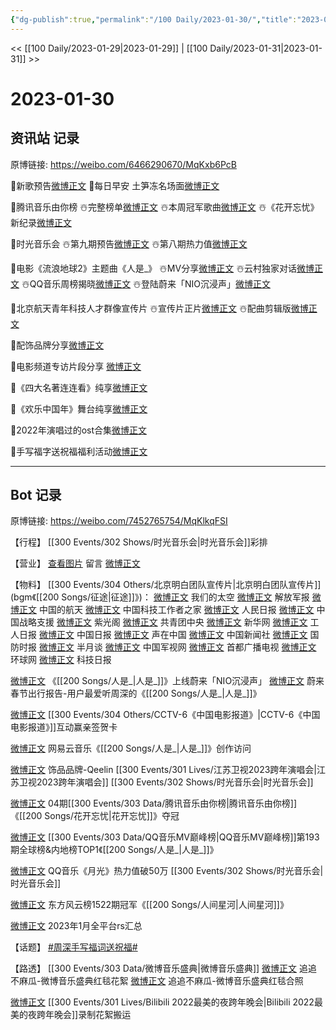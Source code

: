 ```yaml
---
{"dg-publish":true,"permalink":"/100 Daily/2023-01-30/","title":"2023-01-30","created":"2023-02-01T15:14:57.000+08:00","updated":"2023-04-11T14:46:32.000+08:00"}
---
```



<< [[100 Daily/2023-01-29\|2023-01-29]] | [[100 Daily/2023-01-31\|2023-01-31]] >>

# 2023-01-30

## 资讯站 记录

原博链接: https://weibo.com/6466290670/MqKxb6PcB

🌟新歌预告[微博正文](https://m.weibo.cn/6466290670/4863649972227455)
🌟每日早安
土笋冻名场面[微博正文](https://m.weibo.cn/6466290670/4863520292733328)

🌟腾讯音乐由你榜
☃️完整榜单[微博正文](https://m.weibo.cn/6466290670/4863583928719080)
☃️本周冠军歌曲[微博正文](https://m.weibo.cn/6466290670/4863591201112483)
☃️《花开忘忧》新纪录[微博正文](https://m.weibo.cn/6466290670/4863590912230949)

🌟时光音乐会
☃️第九期预告[微博正文](https://m.weibo.cn/6466290670/4863746663253822)
☃️第八期热力值[微博正文](https://m.weibo.cn/6466290670/4863646976447501)

🌟电影《流浪地球2》主题曲《人是_》
☃️MV分享[微博正文](https://m.weibo.cn/6466290670/4863670171992894)
☃️云村独家对话[微博正文](https://m.weibo.cn/6466290670/4863647958697398)
☃️QQ音乐周榜揭晓[微博正文](https://m.weibo.cn/6466290670/4863647581740851)
☃️登陆蔚来「NIO沉浸声」[微博正文](https://m.weibo.cn/6466290670/4863585300517293)

🌟北京航天青年科技人才群像宣传片
☃️宣传片正片[微博正文](https://m.weibo.cn/6466290670/4863590014653003)
☃️配曲剪辑版[微博正文](https://m.weibo.cn/6466290670/4863706909380138)

🌟配饰品牌分享[微博正文](https://m.weibo.cn/6466290670/4863646365124642)

🌟电影频道专访片段分享 [微博正文](https://m.weibo.cn/6466290670/4863573605487585)

🌟《四大名著连连看》纯享[微博正文](https://m.weibo.cn/6466290670/4863574394798779)

🌟《欢乐中国年》舞台纯享[微博正文](https://m.weibo.cn/6466290670/4863575212168134)

🌟2022年演唱过的ost合集[微博正文](https://m.weibo.cn/6466290670/4863584620251484)

🌟手写福字送祝福福利活动[微博正文](https://m.weibo.cn/6466290670/4863706070258636)

---
## Bot 记录

原博链接: https://weibo.com/7452765754/MqKlkqFSI

【行程】
[[300 Events/302 Shows/时光音乐会\|时光音乐会]]彩排

【营业】
[查看图片](https://wx1.sinaimg.cn/large/0088n2Pggy1ham2pq374mj30u00wpgtu.jpg) 留言 [微博正文](https://m.weibo.cn/6528178851/4863552160009620)

【物料】
[[300 Events/304 Others/北京明白团队宣传片\|北京明白团队宣传片]](bgm《[[200 Songs/征途\|征途]]》)：
[微博正文](https://m.weibo.cn/6528178851/4863552160009620) 我们的太空
[微博正文](https://m.weibo.cn/2280198017/4863602252847191) 解放军报
[微博正文](https://m.weibo.cn/7793018687/4863607819736018) 中国的航天
[微博正文](https://m.weibo.cn/6243817726/4863579851853172) 中国科技工作者之家
[微博正文](https://m.weibo.cn/2803301701/4863608645484977) 人民日报
[微博正文](https://m.weibo.cn/7774089243/4863628668570587) 中国战略支援
[微博正文](https://m.weibo.cn/5467852665/4863624533511300) 紫光阁
[微博正文](https://m.weibo.cn/3937348351/4863660507533112) 共青团中央
[微博正文](https://m.weibo.cn/2810373291/4863553179222806) 新华网
[微博正文](https://m.weibo.cn/3840768703/4863617452742660) 工人日报
[微博正文](https://m.weibo.cn/1663072851/4863633202614024) 中国日报
[微博正文](https://m.weibo.cn/6481264376/4863552236553560) 声在中国
[微博正文](https://m.weibo.cn/3604378011/4863576734700485) 中国新闻社
[微博正文](https://m.weibo.cn/2184024913/4863631977874228) 国防时报
[微博正文](https://m.weibo.cn/2318265821/4863657034387228) 半月谈
[微博正文](https://m.weibo.cn/5461853682/4863614319855837) 中国军视网
[微博正文](https://m.weibo.cn/2611712073/4863641046485097) 首都广播电视
[微博正文](https://m.weibo.cn/1686546714/4863621304423878) 环球网
[微博正文](https://m.weibo.cn/3515639462/4863626302985408) 科技日报

[微博正文](https://m.weibo.cn/5675889356/4862182363499449) 《[[200 Songs/人是_\|人是_]]》上线蔚来「NIO沉浸声」
[微博正文](https://m.weibo.cn/5675889356/4863708129662785) 蔚来春节出行报告-用户最爱听周深的《[[200 Songs/人是_\|人是_]]》

[微博正文](https://m.weibo.cn/1261788454/4863698211182144) [[300 Events/304 Others/CCTV-6《中国电影报道》\|CCTV-6《中国电影报道》]]互动赢亲签贺卡

[微博正文](https://m.weibo.cn/1721030997/4863609798396443) 网易云音乐《[[200 Songs/人是_\|人是_]]》创作访问

[微博正文](https://m.weibo.cn/2911940961/4863636021186739) 饰品品牌-Qeelin [[300 Events/301 Lives/江苏卫视2023跨年演唱会\|江苏卫视2023跨年演唱会]] [[300 Events/302 Shows/时光音乐会\|时光音乐会]]

[微博正文](https://m.weibo.cn/6733257358/4863572435536782) 04期[[300 Events/303 Data/腾讯音乐由你榜\|腾讯音乐由你榜]]《[[200 Songs/花开忘忧\|花开忘忧]]》夺冠

[微博正文](https://m.weibo.cn/2169129705/4863621123802288) [[300 Events/303 Data/QQ音乐MV巅峰榜\|QQ音乐MV巅峰榜]]第193期全球榜&内地榜TOP1《[[200 Songs/人是_\|人是_]]》

[微博正文](https://m.weibo.cn/2169129705/4863642011699347) QQ音乐《月光》热力值破50万 [[300 Events/302 Shows/时光音乐会\|时光音乐会]]

[微博正文](https://m.weibo.cn/7779932378/4863602413011672) 东方风云榜1522期冠军《[[200 Songs/人间星河\|人间星河]]》

[微博正文](https://m.weibo.cn/3123996041/4863647124032661) 2023年1月全平台rs汇总

【话题】
[#周深手写福词送祝福#](https://s.weibo.com/weibo?q=%23%E5%91%A8%E6%B7%B1%E6%89%8B%E5%86%99%E7%A6%8F%E8%AF%8D%E9%80%81%E7%A5%9D%E7%A6%8F%23)

【路透】
[[300 Events/303 Data/微博音乐盛典\|微博音乐盛典]]
[微博正文](https://m.weibo.cn/5657474252/4863693797723643) 追追不麻瓜-微博音乐盛典红毯花絮
[微博正文](https://m.weibo.cn/5657474252/4863718179473268) 追追不麻瓜-微博音乐盛典红毯合照

[微博正文](https://m.weibo.cn/7495641082/4863688971128131) [[300 Events/301 Lives/Bilibili 2022最美的夜跨年晚会\|Bilibili 2022最美的夜跨年晚会]]录制花絮搬运
